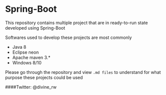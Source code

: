 # Spring-Boot

This repository contains multiple project that are in ready-to-run state developed using Spring-Boot

Softwares used to develop these projects are most commonly
- Java 8
- Eclipse neon
- Apache maven 3.*
- Windows 8/10

Please go through the repository and view ```.md files``` to understand for what purpose 
these projects could be used

####Twitter: @divine_rw
